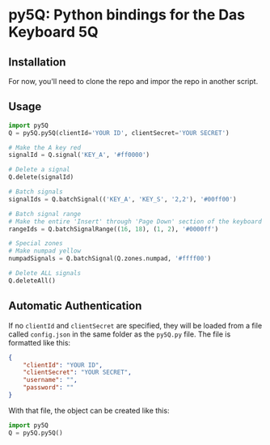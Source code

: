 # py5Q: Python bindings for the Das Keyboard 5Q
## Installation
For now, you'll need to clone the repo and impor the repo in another script.

## Usage

```python
import py5Q
Q = py5Q.py5Q(clientId='YOUR ID', clientSecret='YOUR SECRET')

# Make the A key red
signalId = Q.signal('KEY_A', '#ff0000')

# Delete a signal
Q.delete(signalId)

# Batch signals
signalIds = Q.batchSignal(('KEY_A', 'KEY_S', '2,2'), '#00ff00')

# Batch signal range
# Make the entire 'Insert' through 'Page Down' section of the keyboard blue
rangeIds = Q.batchSignalRange((16, 18), (1, 2), '#0000ff')

# Special zones
# Make numpad yellow
numpadSignals = Q.batchSignal(Q.zones.numpad, '#ffff00')

# Delete ALL signals
Q.deleteAll()
```

## Automatic Authentication
If no `clientId` and `clientSecret` are specified, they will be loaded from a file called `config.json` in the same folder as the `py5Q.py` file. The file is formatted like this:

```json
{
    "clientId": "YOUR ID",
    "clientSecret": "YOUR SECRET",
    "username": "",
    "password": ""
}
```

With that file, the object can be created like this:

```python
import py5Q
Q = py5Q.py5Q()
```